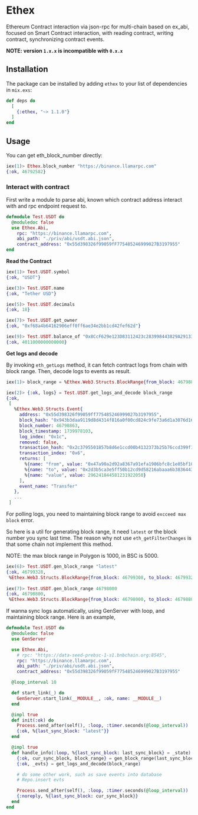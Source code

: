 # Ethex

Ethereum Contract interaction via json-rpc for multi-chain based on ex_abi, focused on Smart Contract interaction, with reading contract, writing contract, synchronizing contract events.

**NOTE: version `1.x.x` is incompatible with `0.x.x`**

## Installation

The package can be installed by adding `ethex` to your list of dependencies in `mix.exs`:

```elixir
def deps do
  [
    {:ethex, "~> 1.1.0"}
  ]
end
```

## Usage

You can get eth_block_number directly:

```elixir
iex(1)> Ethex.block_number "https://binance.llamarpc.com"
{:ok, 46792582}
```

### Interact with contract

First write a module to parse abi, known which contract address interact with and rpc endpoint request to.

```elixir
defmodule Test.USDT do
  @moduledoc false
  use Ethex.Abi,
    rpc: "https://binance.llamarpc.com",
    abi_path: "./priv/abi/usdt.abi.json",
    contract_address: "0x55d398326f99059fF775485246999027B3197955"
end
```

**Read the Contract**

```elixir
iex(1)> Test.USDT.symbol
{:ok, "USDT"}

iex(3)> Test.USDT.name
{:ok, "Tether USD"}

iex(5)> Test.USDT.decimals
{:ok, 18}

iex(7)> Test.USDT.get_owner
{:ok, "0xf68a4b64162906eff0ff6ae34e2bb1cd42fef62d"}

iex(9)> Test.USDT.balance_of "0x8CcF629e123D83112423c283998443829A291334"
{:ok, 4011000000000000}
```

**Get logs and decode**

By invoking `eth_getLogs` method, it can fetch contract logs from chain with block range.
Then, decode logs to events as result.

```elixir
iex(1)> block_range = %Ethex.Web3.Structs.BlockRange{from_block: 46798863, to_block: 46798863}

iex(2)> {:ok, logs} = Test.USDT.get_logs_and_decode block_range
{:ok,
 [
   %Ethex.Web3.Structs.Event{
     address: "0x55d398326f99059ff775485246999027b3197955",
     block_hash: "0x943b3daa9119d8d4314f816a0f00cd824c9fe73a6d1a3076d16fe1ce91fc173d",
     block_number: 46798863,
     block_timestamp: 1739978103,
     log_index: "0x1c",
     removed: false,
     transaction_hash: "0x2c3795501857b8d6e1ccd00b4132373b25b76ccd399f1719aadbfec8d688c238",
     transaction_index: "0x6",
     returns: [
       %{name: "from", value: "0x47a90a2d92a8367a91efa1906bfc8c1e05bf10c4"},
       %{name: "to", value: "0x2d3b5ca3e5ff50b12cd9d58216abaaa6b3836443"},
       %{name: "value", value: 296241844581231922050}
     ],
     event_name: "Transfer"
   },
   ...
 ]
```

For polling logs, you need to maintaining block range to avoid `excceed max block` error. 

So here is a util for generating block range, it need `latest` or the block number you sync last time. 
The reason why not use `eth_getFilterChanges` is that some chain not implement this method.

NOTE: the max block range in Polygon is 1000, in BSC is 5000.

```elixir
iex(6)> Test.USDT.gen_block_range "latest"
{:ok, 46799328,
 %Ethex.Web3.Structs.BlockRange{from_block: 46799308, to_block: 46799328}}
 
iex(7)> Test.USDT.gen_block_range 46798000
{:ok, 46798800,
 %Ethex.Web3.Structs.BlockRange{from_block: 46798000, to_block: 46798800}}
```

If wanna sync logs automatically, using GenServer with loop, and maintaining block range. Here is an example,

```elixir
defmodule Test.USDT do
  @moduledoc false
  use GenServer

  use Ethex.Abi,
    # rpc: "https://data-seed-prebsc-1-s1.bnbchain.org:8545",
    rpc: "https://binance.llamarpc.com",
    abi_path: "./priv/abi/usdt.abi.json",
    contract_address: "0x55d398326f99059fF775485246999027B3197955"

  @loop_interval 10

  def start_link(_) do
    GenServer.start_link(__MODULE__, :ok, name: __MODULE__)
  end

  @impl true
  def init(:ok) do
    Process.send_after(self(), :loop, :timer.seconds(@loop_interval))
    {:ok, %{last_sync_block: "latest"}}
  end

  @impl true
  def handle_info(:loop, %{last_sync_block: last_sync_block} = _state) do
    {:ok, cur_sync_block, block_range} = gen_block_range(last_sync_block)
    {:ok, _evts} = get_logs_and_decode(block_range)

    # do some other work, such as save events into database
    # Repo.insert evts

    Process.send_after(self(), :loop, :timer.seconds(@loop_interval))
    {:noreply, %{last_sync_block: cur_sync_block}}
  end
end
```
